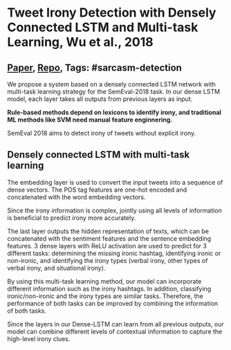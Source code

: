# Tweet Irony Detection with Densely Connected LSTM and Multi-task Learning, Wu et al., 2018

## [Paper](https://www.aclweb.org/anthology/S18-1006/), [Repo](https://github.com/wuch15/SemEval-2018-task3-THU_NGN), Tags: \#sarcasm-detection

We propose a system based on a densely connected LSTM network with multi-task learning strategy for the SemEval-2018 task. In our dense LSTM model, each layer takes all outputs from previous layers as input.

**Rule-based methods depend on lexicons to identify irony, and traditional ML methods like SVM need manual feature enginnering.**

SemEval 2018 aims to detect irony of tweets without explicit irony.

## Densely connected LSTM with multi-task learning

The embedding layer is used to convert the input tweets into a sequence of dense vectors. The POS tag features are one-hot encoded and concatenated with the word embedding vectors.

Since the irony information is complex, jointly using all levels of information is beneficial to predict irony more accurately.

The last layer outputs the hidden representation of texts, which can be concatenated with the sentiment features and the sentence embedding features. 3 dense layers with ReLU activation are used to predict for 3 different tasks: determining the missing ironic hashtag, identifying ironic or non-ironic, and identifying the irony types (verbal irony, other types of verbal irony, and situational irony).

By using this multi-task learning method, our model can incorporate different information such as the irony hashtags. In addition, classifying ironic/non-ironic and the irony types are similar tasks. Therefore, the performance of both tasks can be improved by combining the information of both tasks.

Since the layers in our Dense-LSTM can learn from all previous outputs, our model can combine different levels of contextual information to capture the high-level irony clues.